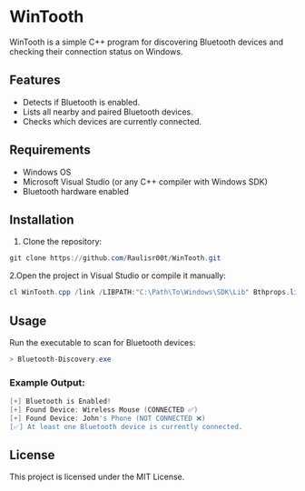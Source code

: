 # WinTooth

WinTooth is a simple C++ program for discovering Bluetooth devices and checking their connection status on Windows.

## Features
- Detects if Bluetooth is enabled.
- Lists all nearby and paired Bluetooth devices.
- Checks which devices are currently connected.

## Requirements
- Windows OS
- Microsoft Visual Studio (or any C++ compiler with Windows SDK)
- Bluetooth hardware enabled

## Installation
1. Clone the repository:
```powershell
git clone https://github.com/Raulisr00t/WinTooth.git
```
2.Open the project in Visual Studio or compile it manually:
```powershell
cl WinTooth.cpp /link /LIBPATH:"C:\Path\To\Windows\SDK\Lib" Bthprops.lib
```
## Usage
Run the executable to scan for Bluetooth devices:
```powershell
> Bluetooth-Discovery.exe
```

### Example Output:
```powershell
[+] Bluetooth is Enabled!
[+] Found Device: Wireless Mouse (CONNECTED ✅)
[+] Found Device: John's Phone (NOT CONNECTED ❌)
[✅] At least one Bluetooth device is currently connected.
```

## License
This project is licensed under the MIT License.
